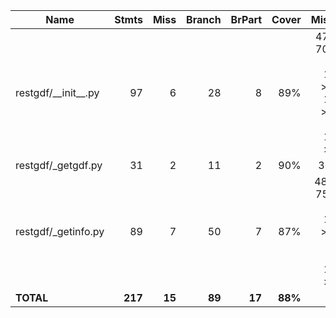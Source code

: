 | Name                    |    Stmts |     Miss |   Branch |   BrPart |   Cover |   Missing |
|------------------------ | -------: | -------: | -------: | -------: | ------: | --------: |
| restgdf/\_\_init\_\_.py |       97 |        6 |       28 |        8 |     89% |47, 49, 70, 78, 110, 130->132, 157->166, 159, 170->179 |
| restgdf/\_getgdf.py     |       31 |        2 |       11 |        2 |     90% |    36, 66 |
| restgdf/\_getinfo.py    |       89 |        7 |       50 |        7 |     87% |48-52, 75, 96, 103, 137->142, 140, 153, 159->161 |
|               **TOTAL** |  **217** |   **15** |   **89** |   **17** | **88%** |           |
